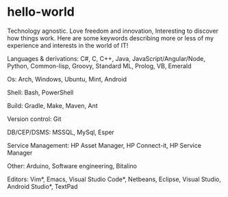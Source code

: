 # hello-world
Technology agnostic. Love freedom and innovation, 
Interesting to discover how things work.
Here are some keywords describing more or less of my experience and interests in the world of IT!

Languages & derivations:
C#, C, C++, Java, JavaScript/Angular/Node, Python, Common-lisp, Groovy, Standard ML, Prolog, VB, Emerald

Os:
Arch, Windows, Ubuntu, Mint, Android

Shell:
Bash, PowerShell

Build:
Gradle, Make, Maven, Ant

Version control:
Git

DB/CEP/DSMS:
MSSQL, MySql, Esper

Service Management:
HP Asset Manager, HP Connect-it, HP Service Manager

Other:
Arduino, Software engineering, Bitalino

Editors:
Vim*, Emacs, Visual Studio Code*, Netbeans, Eclipse, Visual Studio, Android Studio*, TextPad
